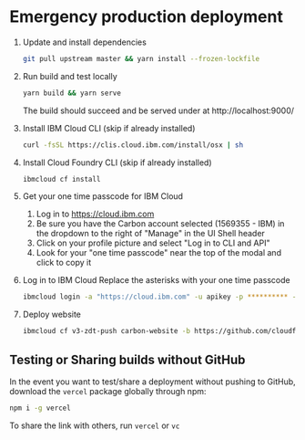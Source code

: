 # Emergency production deployment

1. Update and install dependencies
   ```bash
   git pull upstream master && yarn install --frozen-lockfile
   ```
2. Run build and test locally

   ```bash
   yarn build && yarn serve
   ```

   The build should succeed and be served under at http://localhost:9000/

3. Install IBM Cloud CLI (skip if already installed)
   ```bash
   curl -fsSL https://clis.cloud.ibm.com/install/osx | sh
   ```
4. Install Cloud Foundry CLI (skip if already installed)
   ```bash
   ibmcloud cf install
   ```
5. Get your one time passcode for IBM Cloud

   1. Log in to https://cloud.ibm.com
   2. Be sure you have the Carbon account selected (1569355 - IBM) in the dropdown to the right of "Manage" in the UI Shell header
   3. Click on your profile picture and select "Log in to CLI and API"
   4. Look for your "one time passcode" near the top of the modal and click to copy it

6. Log in to IBM Cloud
   Replace the asterisks with your one time passcode

   ```bash
   ibmcloud login -a "https://cloud.ibm.com" -u apikey -p ********** -o "carbon-design-system" -s "production" -r "us-south"
   ```

7. Deploy website
   ```bash
   ibmcloud cf v3-zdt-push carbon-website -b https://github.com/cloudfoundry/nginx-buildpack.git
   ```

## Testing or Sharing builds without GitHub

In the event you want to test/share a deployment without pushing to GitHub, download the `vercel` package globally through npm:

```bash
npm i -g vercel
```

To share the link with others, run `vercel` or `vc`
